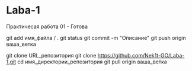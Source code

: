 # Laba-1
Практичесая работа 01 - Готова

git add имя_файла / .
git status 
git commit -m "Описание"
git push origin ваша_ветка

git clone URL_репозитория
git clone https://github.com/Nek1t-GO/Laba-1.git
cd имя_директории_репозитория
git pull origin ваша_ветка

